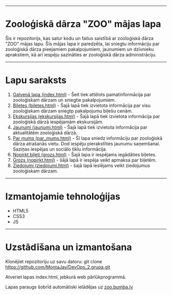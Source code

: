 *** 
# **Zooloģiskā dārza "ZOO" mājas lapa**
Šis ir repozitorijs, kas satur kodu un failus saistībā ar zooloģiskā dārza "ZOO" mājas lapu. Šīs mājas lapa ir paredzēta, lai sniegtu informāciju par zooloģiskā dārza pieejamiem pakalpojumiem, jaunumiem un dzīvnieku aprakstiem, kā arī iespēju sazināties ar zooloģiskā dārza administrāciju.
*** 
# **Lapu saraksts**
1. [Galvenā lapa (index.html)](index.html) - Šeit tiek attēlots pamatinformācija par zooloģiskam dārzam un sniegtie pakalpojumiem.
2. [Biļetes (biletes.html)](biletes.html) - Šajā lapā tiek izvietota informācija par visu zooloģiskam dārzam sniegtp pakalpojumu biļešu cenām.
3. [Ekskursijas (ekskursijas.html)](ekskursijas.html) - Šajā lapā tiek izvietota informācija par zooloģiskā dārzā iespējamām ekskursijām.
4. [Jaunumi (jaunumi.html)](jaunumi.html) -  Šajā lapā tiek izvietota informācija par aktualitātēm zooloģiskā dārzā.
5. [Par mums (par_mums.html)](par_mums.html) - Šī lapa sniedz informāciju par zooloģiskā dārza atrašanās vietu. Dod iespēju pierakstīties  jaunumu saņemšanai. Saziņas iespējas un sociālo tiklu informācija.
6. [Nopirkt biļeti (grozs.html)](grozs.html) - Šajā lapa ir iespējams iegādāties biļetes.
7. [Grozs (nopirkt.html)](nopirkt.html) - šājā lapā ir iespēja veikt apmaksa par biļetēm.
8. [Ziedojumi (ziedojumi.html)](ziedojumi.html) -  šajā lapā ieslējams veikt ziedojumus zooloģiskam dārzam.

*** 
# **Izmantojamie tehnoloģijas**
- HTML5
- CSS3
- JS
***
# **Uzstādīšana un izmantošana**
Klonējiet repozitoriju uz savu datoru:
git clone https://github.com/MontaJav/DevOps_2.grupa.git

Atveriet lapas index.html, jebkurā web pārlūkprogrammā.

Lapas paraugs šobrīd automātiski ielādējas uz [zoo.bumba.lv](http://zoo.bumba.lv)

